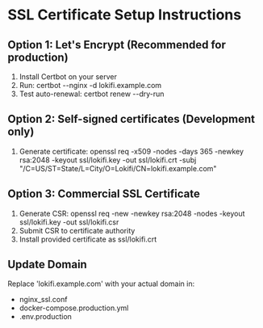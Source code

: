 # SSL Certificate Setup Instructions

## Option 1: Let's Encrypt (Recommended for production)
1. Install Certbot on your server
2. Run: certbot --nginx -d lokifi.example.com
3. Test auto-renewal: certbot renew --dry-run

## Option 2: Self-signed certificates (Development only)
1. Generate certificate:
   openssl req -x509 -nodes -days 365 -newkey rsa:2048 
   -keyout ssl/lokifi.key -out ssl/lokifi.crt
   -subj "/C=US/ST=State/L=City/O=Lokifi/CN=lokifi.example.com"

## Option 3: Commercial SSL Certificate
1. Generate CSR: openssl req -new -newkey rsa:2048 -nodes 
   -keyout ssl/lokifi.key -out ssl/lokifi.csr
2. Submit CSR to certificate authority
3. Install provided certificate as ssl/lokifi.crt

## Update Domain
Replace 'lokifi.example.com' with your actual domain in:
- nginx_ssl.conf
- docker-compose.production.yml
- .env.production
